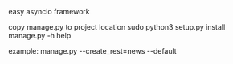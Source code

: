 easy asyncio framework

copy manage.py to project location 
sudo python3 setup.py install
manage.py -h help

example:
	manage.py --create_rest=news --default

